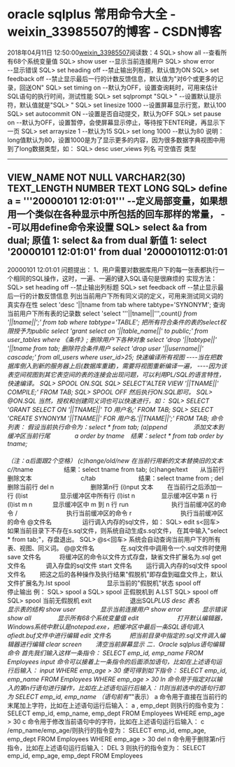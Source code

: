 # oracle sqlplus 常用命令大全 - weixin_33985507的博客 - CSDN博客
2018年04月11日 12:50:00[weixin_33985507](https://me.csdn.net/weixin_33985507)阅读数：4
SQL> show all --查看所有68个系统变量值
SQL> show user --显示当前连接用户
SQL> show error　　 --显示错误
SQL> set heading off --禁止输出列标题，默认值为ON
SQL> set feedback off --禁止显示最后一行的计数反馈信息，默认值为"对6个或更多的记录，回送ON"
SQL> set timing on --默认为OFF，设置查询耗时，可用来估计SQL语句的执行时间，测试性能
SQL> set sqlprompt "SQL> " --设置默认提示符，默认值就是"SQL> "
SQL> set linesize 1000 --设置屏幕显示行宽，默认100
SQL> set autocommit ON --设置是否自动提交，默认为OFF
SQL> set pause on --默认为OFF，设置暂停，会使屏幕显示停止，等待按下ENTER键，再显示下一页
SQL> set arraysize 1 --默认为15
SQL> set long 1000 --默认为80
说明：
long值默认为80，设置1000是为了显示更多的内容，因为很多数据字典视图中用到了long数据类型，如：
SQL> desc user_views
列名 可空值否 类型
------------------------------- -------- ----
VIEW_NAME NOT NULL VARCHAR2(30)
TEXT_LENGTH NUMBER
TEXT LONG
SQL> define a = '''20000101 12:01:01''' --定义局部变量，如果想用一个类似在各种显示中所包括的回车那样的常量，
--可以用define命令来设置
SQL> select &a from dual;
原值 1: select &a from dual
新值 1: select '20000101 12:01:01' from dual
'2000010112:01:01
-----------------
20000101 12:01:01
问题提出：
1、用户需要对数据库用户下的每一张表都执行一个相同的SQL操作，这时，一遍、一遍的键入SQL语句是很麻烦的
实现方法：
SQL> set heading off --禁止输出列标题
SQL> set feedback off --禁止显示最后一行的计数反馈信息
列出当前用户下所有同义词的定义，可用来测试同义词的真实存在性
select 'desc '||tname from tab where tabtype='SYNONYM';
查询当前用户下所有表的记录数
select 'select '''||tname||''',count(*) from '||tname||';' from tab where tabtype='TABLE';
把所有符合条件的表的select权限授予为public
select 'grant select on '||table_name||' to public;' from user_tables where 《条件》;
删除用户下各种对象
select 'drop '||tabtype||' '||tname from tab;
删除符合条件用户
select 'drop user '||username||' cascade;' from all_users where user_id>25;
快速编译所有视图
----当在把数据库倒入到新的服务器上后(数据库重建)，需要将视图重新编译一遍，
----因为该表空间视图到其它表空间的表的连接会出现问题，可以利用PL/SQL的语言特性，快速编译。
SQL> SPOOL ON.SQL
SQL> SELECT'ALTER VIEW '||TNAME||' COMPILE;' FROM TAB;
SQL> SPOOL OFF
然后执行ON.SQL即可。
SQL> @ON.SQL
当然，授权和创建同义词也可以快速进行，如：
SQL> SELECT 'GRANT SELECT ON '||TNAME||' TO 用户名;' FROM TAB;
SQL> SELECT 'CREATE SYNONYM '||TNAME||' FOR 用户名.'||TNAME||';' FROM TAB;
命令列表：
假设当前执行命令为：select * from tab;
(a)ppend　　　　 添加文本到缓冲区当前行尾　　　　a order by tname　结果：select * from tab order by tname;
　　　　　　　　　　　　　　　　　　　　　　　　　　　　　　　　　　　　　　（注：a后面跟2个空格）
(c)hange/old/new 在当前行用新的文本替换旧的文本　c/*/tname　　　　　结果：select tname from tab;
(c)hange/text　　从当前行删除文本　　　　　　　　c/tab　　　　　　　结果：select tname from ;
del　　　　　　　删除当前行
del n　　　　　　删除第n行
(i)nput 文本　　 在当前行之后添加一行
(l)ist　　　　　 显示缓冲区中所有行
(l)ist n　　　　 显示缓冲区中第 n 行
(l)ist m n　　　 显示缓冲区中 m 到 n 行
run　　　　　　　执行当前缓冲区的命令
/　　　　　　　　执行当前缓冲区的命令
r　　　　　　　　执行当前缓冲区的命令
@文件名　　　　　运行调入内存的sql文件，如：
SQL> edit s<回车>
如果当前目录下不存在s.sql文件，则系统自动生成s.sql文件，
在其中输入"select * from tab;"，存盘退出。
SQL> @s<回车>
系统会自动查询当前用户下的所有表、视图、同义词。
@@文件名　　　　 在.sql文件中调用令一个.sql文件时使用
save 文件名　　　将缓冲区的命令以文件方式存盘，缺省文件扩展名为.sql
get 文件名　　　 调入存盘的sql文件
start 文件名　　 运行调入内存的sql文件
spool 文件名　　 把这之后的各种操作及执行结果"假脱机"即存盘到磁盘文件上，默认文件扩展名为.lst
spool　　　　　　显示当前的"假脱机"状态
spool off　　　　停止输出
例：
SQL> spool a
SQL> spool
正假脱机到 A.LST
SQL> spool off
SQL> spool
当前无假脱机
exit　　　　　　 退出SQL*PLUS
desc 表名　　　　显示表的结构
show user　　　　显示当前连接用户
show error　　　 显示错误
show all　　　　 显示所有68个系统变量值
edit　　　　　　 打开默认编辑器，Windows系统中默认是notepad.exe，把缓冲区中最后一条SQL语句调入afiedt.buf文件中进行编辑
edit 文件名　　　把当前目录中指定的.sql文件调入编辑器进行编辑
clear screen　　 清空当前屏幕显示
二．Oracle sqlplus语句编辑命令
首先我们输入这样一条指令：
SELECT emp_id, emp_name
FROM Employees
input 命令可以接着上一条指令的后面添加语句，比如在上述语句运行后输入：
input WHERE emp_age > 30
便可得到如下指令：
SELECT emp_id, emp_name
FROM Employees
WHERE emp_age > 30
ln 命令用于指定对以输入的第n行语句进行操作，比如在上述语句运行后输入：
l1则当前选中的语句行即为
SELECT emp_id, emp_name
（语句前有"*"表示）
a 命令用于直接在当前行的末尾加上字符，比如在上述语句运行后输入：
a , emp_dept
则执行的指令变为：
SELECT emp_id, emp_name, emp_dept
FROM Employees
WHERE emp_age > 30
c 命令用于修改当前语句中的字符，比如在上述语句运行后输入：
c /emp_name/emp_age/则执行的指令变为：
SELECT emp_id, emp_age, emp_dept
FROM Employees
WHERE emp_age > 30
del n 命令用于删除第n行指令，比如在上述语句运行后输入：
DEL 3
则执行的指令变为：
SELECT emp_id, emp_age, emp_dept
FROM Employees
